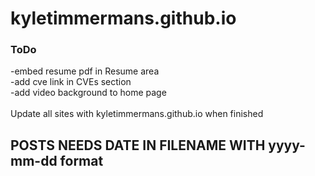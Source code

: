# kyletimmermans.github.io


### ToDo

<div>-embed resume pdf in Resume area</div>
<div>-add cve link in CVEs section</div>
<div>-add video background to home page</div>

</br>

<div>Update all sites with kyletimmermans.github.io when finished</div>

## POSTS NEEDS DATE IN FILENAME WITH yyyy-mm-dd format


